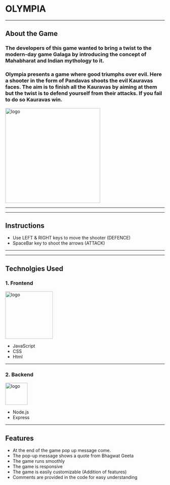# **OLYMPIA**

---
## **About the Game**

### The developers of this game wanted to bring a twist to the modern-day game Galaga by introducing the concept of Mahabharat and Indian mythology to it.

### Olympia presents a game where good triumphs over evil. Here a shooter in the form of Pandavas shoots the evil Kauravas faces. The aim is to finish all the Kauravas by aiming at them but the twist is to defend yourself from their attacks. If you fail to do so Kauravas win.

<img src="https://cdnb.artstation.com/p/assets/images/images/013/377/065/medium/allen-serrano-40502-1603259560204-5582200-n.jpg?1539300086" alt="logo" width="300"/>


---
---

## **Instructions** 

- Use LEFT & RIGHT keys to move the shooter (DEFENCE)
- SpaceBar key to shoot the arrows (ATTACK)

---
---

## **Technolgies Used**

### 1. **Frontend** 

<img src="https://miro.medium.com/max/2560/1*l4xICbIIYlz1OTymWCoUTw.jpeg" alt="logo" width="150"/>

- JavaScript
- CSS
- Html
---
### 2. **Backend**

<img src="https://bachasoftware.com/wp-content/uploads/elementor/thumbs/nodejslogo-ovfzvrnm7u9pk6tpkts9r094e1d1uh7si7evpflqpc.png" alt="logo" width="70">

- Node.js
- Express 

---

## Features

- At the end of the game pop up message come.
- The pop-up message shows a quote from Bhagwat Geeta
- The game runs smoothly 
- The game is responsive 
- The game is  easily customizable (Addition of features)
- Comments are provided in the code for easy understanding 

